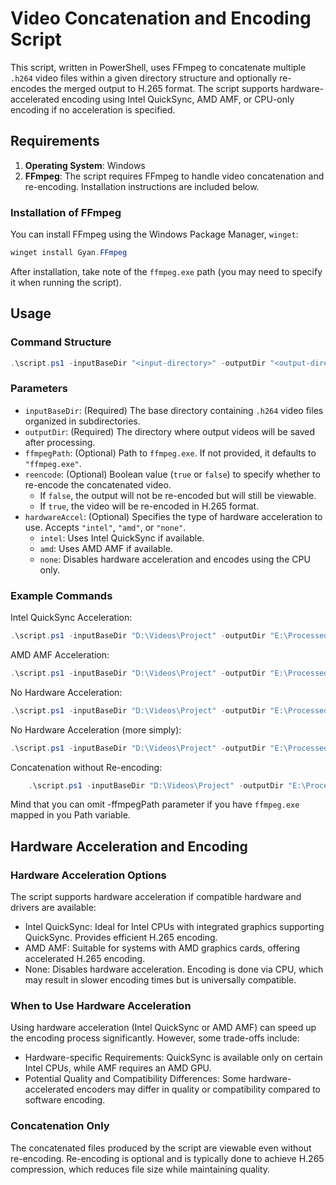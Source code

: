 # Video Concatenation and Encoding Script

This script, written in PowerShell, uses FFmpeg to concatenate multiple `.h264` video files within a given directory structure and optionally re-encodes the merged output to H.265 format. The script supports hardware-accelerated encoding using Intel QuickSync, AMD AMF, or CPU-only encoding if no acceleration is specified.

## Requirements

1. **Operating System**: Windows
2. **FFmpeg**: The script requires FFmpeg to handle video concatenation and re-encoding. Installation instructions are included below.

### Installation of FFmpeg

You can install FFmpeg using the Windows Package Manager, `winget`:

```powershell
winget install Gyan.FFmpeg
```

After installation, take note of the `ffmpeg.exe` path (you may need to specify it when running the script).

## Usage
### Command Structure

```powershell
.\script.ps1 -inputBaseDir "<input-directory>" -outputDir "<output-directory>" -ffmpegPath "<path-to-ffmpeg>" -reencode <true|false> -hardwareAccel <intel|amd|none>
```

### Parameters

- `inputBaseDir`: (Required) The base directory containing `.h264` video files organized in subdirectories.
- `outputDir`: (Required) The directory where output videos will be saved after processing.
- `ffmpegPath`: (Optional) Path to `ffmpeg.exe`. If not provided, it defaults to `"ffmpeg.exe"`.
- `reencode`: (Optional) Boolean value (`true` or `false`) to specify whether to re-encode the concatenated video.
    - If `false`, the output will not be re-encoded but will still be viewable.
    - If `true`, the video will be re-encoded in H.265 format.
- `hardwareAccel`: (Optional) Specifies the type of hardware acceleration to use. Accepts `"intel"`, `"amd"`, or `"none"`.
    - `intel`: Uses Intel QuickSync if available.
    - `amd`: Uses AMD AMF if available.
    - `none`: Disables hardware acceleration and encodes using the CPU only.

### Example Commands

Intel QuickSync Acceleration:
```powershell
.\script.ps1 -inputBaseDir "D:\Videos\Project" -outputDir "E:\ProcessedVideos" -ffmpegPath "C:\path\to\ffmpeg.exe" -reencode $true -hardwareAccel "intel"
```

AMD AMF Acceleration:
```powershell
.\script.ps1 -inputBaseDir "D:\Videos\Project" -outputDir "E:\ProcessedVideos" -ffmpegPath "C:\path\to\ffmpeg.exe" -reencode $true -hardwareAccel "amd"
```

No Hardware Acceleration:
```powershell
.\script.ps1 -inputBaseDir "D:\Videos\Project" -outputDir "E:\ProcessedVideos" -ffmpegPath "C:\path\to\ffmpeg.exe" -reencode $true -hardwareAccel "none"
```

No Hardware Acceleration (more simply):
```powershell
.\script.ps1 -inputBaseDir "D:\Videos\Project" -outputDir "E:\ProcessedVideos" -ffmpegPath "C:\path\to\ffmpeg.exe"
```

Concatenation without Re-encoding:
```powershell
    .\script.ps1 -inputBaseDir "D:\Videos\Project" -outputDir "E:\ProcessedVideos" -ffmpegPath "C:\path\to\ffmpeg.exe" -reencode $false
```
Mind that you can omit -ffmpegPath parameter if you have `ffmpeg.exe` mapped in you Path variable.

## Hardware Acceleration and Encoding
### Hardware Acceleration Options

The script supports hardware acceleration if compatible hardware and drivers are available:

- Intel QuickSync: Ideal for Intel CPUs with integrated graphics supporting QuickSync. Provides efficient H.265 encoding.
- AMD AMF: Suitable for systems with AMD graphics cards, offering accelerated H.265 encoding.
- None: Disables hardware acceleration. Encoding is done via CPU, which may result in slower encoding times but is universally compatible.

### When to Use Hardware Acceleration

Using hardware acceleration (Intel QuickSync or AMD AMF) can speed up the encoding process significantly. However, some trade-offs include:

- Hardware-specific Requirements: QuickSync is available only on certain Intel CPUs, while AMF requires an AMD GPU.
- Potential Quality and Compatibility Differences: Some hardware-accelerated encoders may differ in quality or compatibility compared to software encoding.

### Concatenation Only

The concatenated files produced by the script are viewable even without re-encoding. Re-encoding is optional and is typically done to achieve H.265 compression, which reduces file size while maintaining quality.